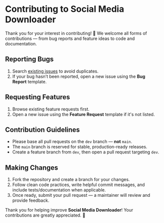# Contributing to Social Media Downloader

Thank you for your interest in contributing! 🙌 We welcome all forms of contributions — from bug reports and feature ideas to code and documentation.

## Reporting Bugs
1. Search [existing issues](https://github.com/nayandas69/Social-Media-Downloader/issues) to avoid duplicates.
2. If your bug hasn’t been reported, open a new issue using the **Bug Report** template.

## Requesting Features
1. Browse existing feature requests first.
2. Open a new issue using the **Feature Request** template if it's not listed.

## Contribution Guidelines

- Please base all pull requests on the `dev` branch — **not** `main`.
- The `main` branch is reserved for stable, production-ready releases.
- Create a feature branch from `dev`, then open a pull request targeting `dev`.

## Making Changes
1. Fork the repository and create a branch for your changes.
2. Follow clean code practices, write helpful commit messages, and include tests/documentation when applicable.
3. Once ready, submit your pull request — a maintainer will review and provide feedback.

Thank you for helping improve **Social Media Downloader**! Your contributions are greatly appreciated. 💖
